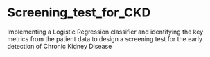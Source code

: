 # Screening_test_for_CKD
Implementing a Logistic Regression classifier and identifying the key metrics from the patient data to design a screening test for the early detection of Chronic Kidney Disease

